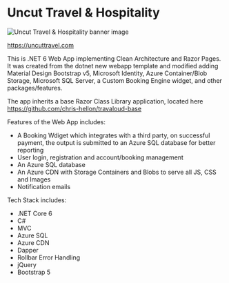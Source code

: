# Uncut Travel & Hospitality

![Uncut Travel & Hospitality banner image](https://ik.imagekit.io/rqlzhe7ko/uncut/uncut-banner.jpeg?updatedAt=1680776913977)

https://uncuttravel.com

This is .NET 6 Web App implementing Clean Architecture and Razor Pages. It was created from the dotnet new webapp template and modified adding Material Design Bootstrap v5, Microsoft Identity, Azure Container/Blob Storage, Microsoft SQL Server, a Custom Booking Engine widget, and other packages/features.

The app inherits a base Razor Class Library application, located here https://github.com/chris-hellon/travaloud-base

Features of the Web App includes:

* A Booking Wdiget which integrates with a third party, on successful payment, the output is submitted to an Azure SQL database for better reporting
* User login, registration and account/booking management
* An Azure SQL database
* An Azure CDN with Storage Containers and Blobs to serve all JS, CSS and Images
* Notification emails

Tech Stack includes:

* .NET Core 6
* C#
* MVC
* Azure SQL
* Azure CDN
* Dapper
* Rollbar Error Handling
* jQuery
* Bootstrap 5
